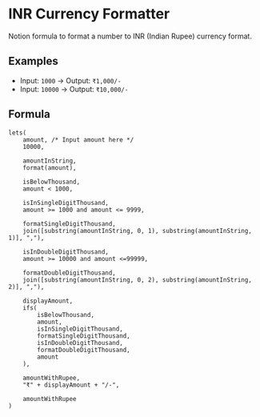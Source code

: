 # INR Currency Formatter

Notion formula to format a number to INR (Indian Rupee) currency format.

## Examples

- Input: `1000` -> Output: `₹1,000/-`
- Input: `10000` -> Output: `₹10,000/-`

## Formula

```plain text
lets(
	amount, /* Input amount here */
	10000,

	amountInString,
	format(amount),

	isBelowThousand,
	amount < 1000,

	isInSingleDigitThousand,
	amount >= 1000 and amount <= 9999,

	formatSingleDigitThousand,
	join([substring(amountInString, 0, 1), substring(amountInString, 1)], ","),

	isInDoubleDigitThousand,
	amount >= 10000 and amount <=99999,

	formatDoubleDigitThousand,
	join([substring(amountInString, 0, 2), substring(amountInString, 2)], ","),

	displayAmount,
	ifs(
		isBelowThousand,
		amount,
		isInSingleDigitThousand,
		formatSingleDigitThousand,
		isInDoubleDigitThousand,
		formatDoubleDigitThousand,
		amount
	),

	amountWithRupee,
	"₹" + displayAmount + "/-",

	amountWithRupee
)
```

